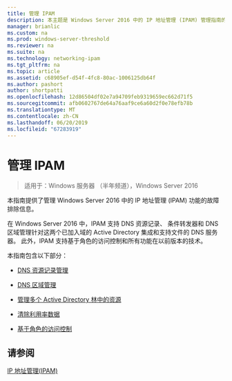 ```yaml
---
title: 管理 IPAM
description: 本主题是 Windows Server 2016 中的 IP 地址管理 (IPAM) 管理指南的一部分。
manager: brianlic
ms.custom: na
ms.prod: windows-server-threshold
ms.reviewer: na
ms.suite: na
ms.technology: networking-ipam
ms.tgt_pltfrm: na
ms.topic: article
ms.assetid: c68905ef-d54f-4fc8-80ac-1006125db64f
ms.author: pashort
author: shortpatti
ms.openlocfilehash: 12d86504df02e7a94709feb9319659ec662d71f5
ms.sourcegitcommit: afb0602767de64a76aaf9ce6a60d2f0e78efb78b
ms.translationtype: MT
ms.contentlocale: zh-CN
ms.lasthandoff: 06/20/2019
ms.locfileid: "67283919"
---
```

# <a name="manage-ipam"></a>管理 IPAM

>适用于：Windows 服务器 （半年频道），Windows Server 2016

本指南提供了管理 Windows Server 2016 中的 IP 地址管理 (IPAM) 功能的故障排除信息。  
  
在 Windows Server 2016 中，IPAM 支持 DNS 资源记录、 条件转发器和 DNS 区域管理针对这两个已加入域的 Active Directory 集成和支持文件的 DNS 服务器。 此外，IPAM 支持基于角色的访问控制和所有功能在以前版本的技术。  
  
本指南包含以下部分：  
  
-   [DNS 资源记录管理](../../technologies/ipam/DNS-Resource-Record-Management.md)  
  
-   [DNS 区域管理](../../technologies/ipam/DNS-Zone-Management.md)  
  
-   [管理多个 Active Directory 林中的资源](../../technologies/ipam/Manage-Resources-in-Multiple-Active-Directory-Forests.md)  
  
-  [清除利用率数据](../../technologies/ipam/Purge-Utilization-Data.md)  
  
-   [基于角色的访问控制](../../technologies/ipam/Role-based-Access-Control.md)  
  
## <a name="see-also"></a>请参阅  
[IP 地址管理&#40;IPAM&#41;](IP-Address-Management--IPAM-.md)  
  


